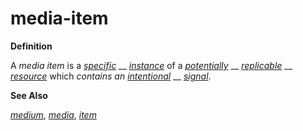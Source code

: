 # media-item

**Definition**

A _media item_ is a [_specific_](specific.md) __ [_instance_](instance.md) of a [_potentially_](potential.md) __ [_replicable_](replicate.md) __ [_resource_](resource.md) which _contains an_ [_intentional_](intend.md) __ [_signal_](signal.md).

**See Also**

[_medium_](../../terms/medium.md), [_media_](media.md), [_item_](item.md)
